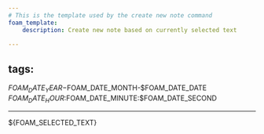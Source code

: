 ```yaml
---
# This is the template used by the create new note command
foam_template:
    description: Create new note based on currently selected text
    
---
```

tags:
---

$FOAM_DATE_YEAR-$FOAM_DATE_MONTH-$FOAM_DATE_DATE $FOAM_DATE_HOUR:$FOAM_DATE_MINUTE:$FOAM_DATE_SECOND

---

${FOAM_SELECTED_TEXT}
